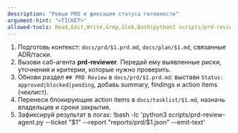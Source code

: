 ```yaml
---
description: "Ревью PRD и фиксация статуса готовности"
argument-hint: "<TICKET>"
allowed-tools: Read,Edit,Write,Grep,Glob,Bash(python3 scripts/prd-review-agent.py:*)
---
```

1) Подготовь контекст: `docs/prd/$1.prd.md`, `docs/plan/$1.md`, связанные ADR/таски.
2) Вызови саб-агента **prd-reviewer**. Передай ему выявленные риски, уточнения и критерии, которые нужно проверить.
3) Обнови раздел `## PRD Review` в `docs/prd/$1.prd.md`: выстави `Status: approved|blocked|pending`, добавь summary, findings и action items (чеклист).
4) Перенеси блокирующие action items в `docs/tasklist/$1.md`, назначь владельцев и сроки закрытия.
5) Зафиксируй результат в логах:
!bash -lc 'python3 scripts/prd-review-agent.py --ticket "$1" --report "reports/prd/$1.json" --emit-text'
